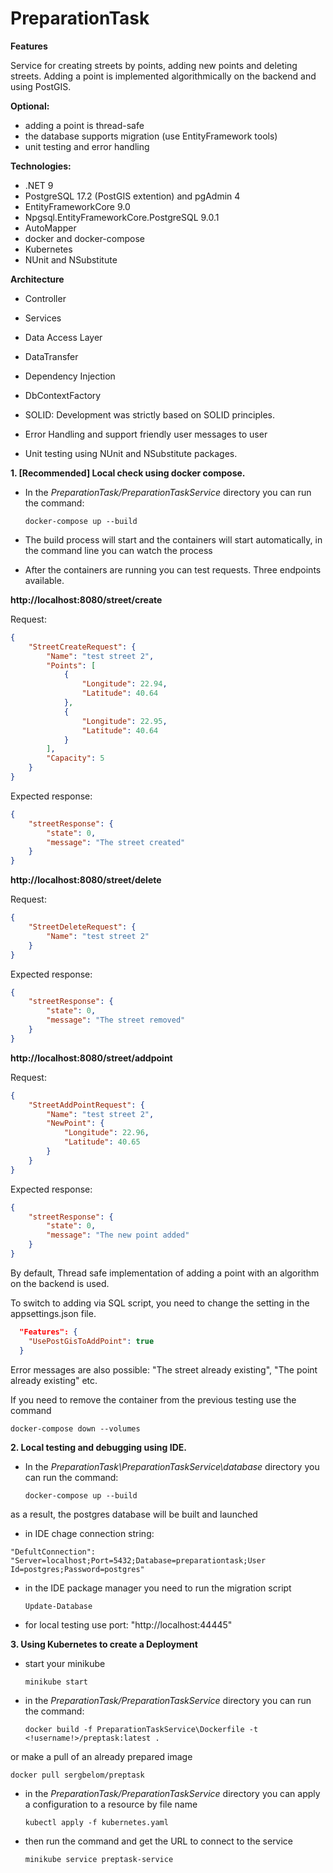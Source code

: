 # PreparationTask

**Features**

Service for creating streets by points, adding new points and deleting streets.
Adding a point is implemented algorithmically on the backend and using PostGIS.

**Optional:**
- adding a point is thread-safe
- the database supports migration (use EntityFramework tools)
- unit testing and error handling

**Technologies:**
- .NET 9
- PostgreSQL 17.2 (PostGIS  extention) and pgAdmin 4
- EntityFrameworkCore 9.0
- Npgsql.EntityFrameworkCore.PostgreSQL 9.0.1
- AutoMapper
- docker and docker-compose
- Kubernetes
- NUnit and NSubstitute

**Architecture**
- Controller
- Services
- Data Access Layer
- DataTransfer
- Dependency Injection
- DbContextFactory

- SOLID: Development was strictly based on SOLID principles.
- Error Handling and support friendly user messages to user
- Unit testing using NUnit and NSubstitute packages.

**1. [Recommended] Local check using docker compose.**

- In the *PreparationTask/PreparationTaskService* directory you can run the command:

    `docker-compose up --build`

- The build process will start and the containers will start automatically, in the command line you can watch the process

- After the containers are running you can test requests. Three endpoints available.

**http://localhost:8080/street/create**

Request:
```json
{
    "StreetCreateRequest": {
        "Name": "test street 2",
        "Points": [
            {
                "Longitude": 22.94,
                "Latitude": 40.64
            },
            {
                "Longitude": 22.95,
                "Latitude": 40.64
            }
        ],
        "Capacity": 5
    }
}
```

Expected response:
```json
{
    "streetResponse": {
        "state": 0,
        "message": "The street created"
    }
}
```

**http://localhost:8080/street/delete**

Request:
```json
{
    "StreetDeleteRequest": {
        "Name": "test street 2"
    }
}
```

Expected response:
```json
{
    "streetResponse": {
        "state": 0,
        "message": "The street removed"
    }
}
```

**http://localhost:8080/street/addpoint**

Request:
```json
{
    "StreetAddPointRequest": {
        "Name": "test street 2",
        "NewPoint": {
            "Longitude": 22.96,
            "Latitude": 40.65
        }
    }
}
```

Expected response:
```json
{
    "streetResponse": {
        "state": 0,
        "message": "The new point added"
    }
}
```

By default, Thread safe implementation of adding a point with an algorithm on the backend is used.

To switch to adding via SQL script, you need to change the setting in the appsettings.json file.

```json
  "Features": {
    "UsePostGisToAddPoint": true
  }
```

Error messages are also possible: "The street already existing", "The point already existing" etc.

If you need to remove the container from the previous testing use the command

   `docker-compose down --volumes`


**2. Local testing and debugging using IDE.**

- In the *PreparationTask\PreparationTaskService\database* directory you can run the command:

    `docker-compose up --build`

as a result, the postgres database will be built and launched

- in IDE chage connection string:

`"DefultConnection": "Server=localhost;Port=5432;Database=preparationtask;User Id=postgres;Password=postgres"`

- in the IDE package manager you need to run the migration script

    `Update-Database`

- for local testing use port: "http://localhost:44445"

**3. Using Kubernetes to create a Deployment**

- start your minikube

    `minikube start`

- in the *PreparationTask/PreparationTaskService* directory you can run the command:

    `docker build -f PreparationTaskService\Dockerfile -t <!username!>/preptask:latest .`

or make a pull of an already prepared image

   `docker pull sergbelom/preptask`

- in the *PreparationTask/PreparationTaskService* directory you can apply a configuration to a resource by file name 

    `kubectl apply -f kubernetes.yaml`

- then run the command and get the URL to connect to the service

    `minikube service preptask-service`
